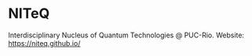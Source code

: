 # NITeQ

Interdisciplinary Nucleus of Quantum Technologies @ PUC-Rio. Website: https://niteq.github.io/

